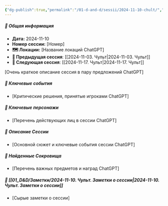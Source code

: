 ```yaml
---
{"dg-publish":true,"permalink":"/01-d-and-d/sessii/2024-11-10-chult/","created":"2024-11-10T11:58:44.547+03:00","updated":"2024-11-14T20:32:13.660+03:00"}
---
```



##### 📅 Общая информация

- **Дата:** 2024-11-10
- **Номер cессии:** [Номер]
- **🗺️ Локации:** [Название локаций ChatGPT]
- **🔗 Предыдущая сессия**: [[2024-11-03. Чульт\|2024-11-03. Чульт]]
- **🔗 Следующая сессия**: [[2024-11-17. Чульт\|2024-11-17. Чульт]]

[Очень краткое описание сессия в пару предложений ChatGPT]
##### 🔑 **Ключевые события** 
- [Критические решения, принятые игроками ChatGPT]
##### 🧍 **Ключевые персонажи** 
- [Перечень действующих лиц в сессии ChatGPT]
##### 📖 **Описание Сессии** 
- [Основной сюжет и ключевые события сессии ChatGPT]
##### 💎 **Найденные Сокровища** 
- [Перечень важных предметов и наград ChatGPT]
##### 📝 **[[01_D&D/Заметки/2024-11-10. Чульт. Заметки о сессии\|2024-11-10. Чульт. Заметки о сессии]]**
- [Сырые заметки о сессии]

